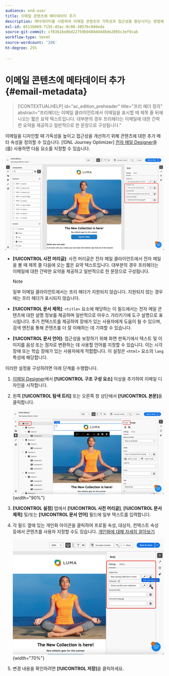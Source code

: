 ```yaml
---
audience: end-user
title: 이메일 콘텐츠에 메타데이터 추가
description: 메타데이터를 사용하여 이메일 콘텐츠의 가독성과 접근성을 향상시키는 방법에 대해 알아봅니다
exl-id: 8513b069-7155-45ac-8c98-38576c9ddeda
source-git-commit: cf83616e8bd22759b9488dd4d8de2895c3ef9cab
workflow-type: tm+mt
source-wordcount: '326'
ht-degree: 25%

---
```


# 이메일 콘텐츠에 메타데이터 추가 {#email-metadata}

>[!CONTEXTUALHELP]
>id="ac_edition_preheader"
>title="프리 헤더 정의"
>abstract="프리헤더는 이메일 클라이언트에서 이메일을 표시할 때 제목 줄 뒤에 나오는 짧은 요약 텍스트입니다. 대부분의 경우 프리헤더는 이메일에 대한 간략한 요약을 제공하고 일반적으로 한 문장으로 구성됩니다."

이메일을 디자인할 때 가독성을 높이고 접근성을 개선하기 위해 콘텐츠에 대한 추가 메타 속성을 정의할 수 있습니다. [!DNL Journey Optimizer] [전자 메일 Designer](get-started-email-designer.md)을(를) 사용하면 다음 요소를 지정할 수 있습니다.

![](assets/email_body_settings_ex.png)

* **[!UICONTROL 사전 머리글]**: 사전 머리글은 전자 메일 클라이언트에서 전자 메일을 볼 때 제목 줄 다음에 오는 짧은 요약 텍스트입니다. 대부분의 경우 프리헤더는 이메일에 대한 간략한 요약을 제공하고 일반적으로 한 문장으로 구성됩니다.

  >[!NOTE]
  >
  >일부 이메일 클라이언트에서는 프리 헤더가 지원되지 않습니다. 지원되지 않는 경우에는 프리 헤더가 표시되지 않습니다.

* **[!UICONTROL 문서 제목]**: `<title>` 요소에 해당하는 이 필드에서는 전자 메일 콘텐츠에 대한 설명 정보를 제공하며 일반적으로 마우스 가리키기에 도구 설명으로 표시됩니다. 추가 컨텍스트를 제공하여 장애가 있는 사용자에게 도움이 될 수 있으며, 검색 엔진을 통해 콘텐츠를 더 잘 이해하는 데 기여할 수 있습니다.

* **[!UICONTROL 문서 언어]**: 접근성을 보장하기 위해 화면 판독기에서 텍스트 및 이미지를 음성 또는 점자로 변환하는 데 사용할 언어를 지정할 수 있습니다. 이는 시각 장애 또는 학습 장애가 있는 사용자에게 적합합니다. 이 설정은 `<html>` 요소의 `lang` 특성에 해당합니다.

이러한 설정을 구성하려면 아래 단계를 수행합니다.

1. [이메일 Designer](create-email-content.md)에서 **[!UICONTROL 구조 구성 요소]** 이상을 추가하여 이메일 디자인을 시작합니다.

1. 왼쪽 **[!UICONTROL 탐색 트리]** 또는 오른쪽 창 상단에서 **[!UICONTROL 본문]**&#x200B;을 클릭합니다.

   ![](assets/email_body.png){width="90%"}

1. **[!UICONTROL 설정]** 탭에서 **[!UICONTROL 사전 머리글]**, **[!UICONTROL 문서 제목]** 및/또는 **[!UICONTROL 문서 언어]** 필드에 일부 텍스트를 입력합니다.

1. 각 필드 옆에 있는 개인화 아이콘을 클릭하여 프로필 속성, 대상자, 컨텍스트 속성 등에서 콘텐츠를 사용자 지정할 수도 있습니다. [개인화에 대해 자세히 알아보기](../personalization/gs-personalization.md)

   ![](assets/email_body_settings.png){width="70%"}

1. 변경 내용을 확인하려면 **[!UICONTROL 저장]**&#x200B;을 클릭하세요.
